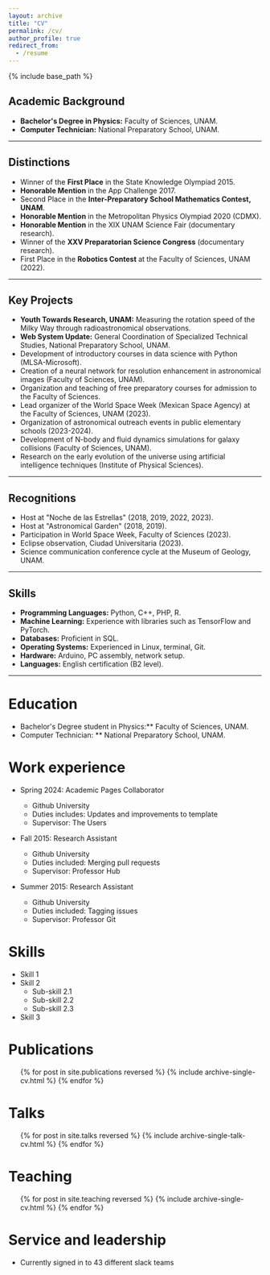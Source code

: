 ```yaml
---
layout: archive
title: "CV"
permalink: /cv/
author_profile: true
redirect_from:
  - /resume
---
```


{% include base_path %}

## Academic Background
- **Bachelor's Degree in Physics:** Faculty of Sciences, UNAM.
- **Computer Technician:** National Preparatory School, UNAM.

---

## Distinctions
- Winner of the **First Place** in the State Knowledge Olympiad 2015.
- **Honorable Mention** in the App Challenge 2017.
- Second Place in the **Inter-Preparatory School Mathematics Contest, UNAM**.
- **Honorable Mention** in the Metropolitan Physics Olympiad 2020 (CDMX).
- **Honorable Mention** in the XIX UNAM Science Fair (documentary research).
- Winner of the **XXV Preparatorian Science Congress** (documentary research).
- First Place in the **Robotics Contest** at the Faculty of Sciences, UNAM (2022).

---

## Key Projects
- **Youth Towards Research, UNAM:** Measuring the rotation speed of the Milky Way through radioastronomical observations.
- **Web System Update:** General Coordination of Specialized Technical Studies, National Preparatory School, UNAM.
- Development of introductory courses in data science with Python (MLSA-Microsoft).
- Creation of a neural network for resolution enhancement in astronomical images (Faculty of Sciences, UNAM).
- Organization and teaching of free preparatory courses for admission to the Faculty of Sciences.
- Lead organizer of the World Space Week (Mexican Space Agency) at the Faculty of Sciences, UNAM (2023).
- Organization of astronomical outreach events in public elementary schools (2023-2024).
- Development of N-body and fluid dynamics simulations for galaxy collisions (Faculty of Sciences, UNAM).
- Research on the early evolution of the universe using artificial intelligence techniques (Institute of Physical Sciences).

---

## Recognitions
- Host at "Noche de las Estrellas" (2018, 2019, 2022, 2023).
- Host at "Astronomical Garden" (2018, 2019).
- Participation in World Space Week, Faculty of Sciences (2023).
- Eclipse observation, Ciudad Universitaria (2023).
- Science communication conference cycle at the Museum of Geology, UNAM.

---

## Skills
- **Programming Languages:** Python, C++, PHP, R.
- **Machine Learning:** Experience with libraries such as TensorFlow and PyTorch.
- **Databases:** Proficient in SQL.
- **Operating Systems:** Experienced in Linux, terminal, Git.
- **Hardware:** Arduino, PC assembly, network setup.
- **Languages:** English certification (B2 level).

---


Education
======
* Bachelor's Degree student in Physics:** Faculty of Sciences, UNAM.
* Computer Technician: ** National Preparatory School, UNAM.

Work experience
======
* Spring 2024: Academic Pages Collaborator
  * Github University
  * Duties includes: Updates and improvements to template
  * Supervisor: The Users

* Fall 2015: Research Assistant
  * Github University
  * Duties included: Merging pull requests
  * Supervisor: Professor Hub

* Summer 2015: Research Assistant
  * Github University
  * Duties included: Tagging issues
  * Supervisor: Professor Git
  
Skills
======
* Skill 1
* Skill 2
  * Sub-skill 2.1
  * Sub-skill 2.2
  * Sub-skill 2.3
* Skill 3

Publications
======
  <ul>{% for post in site.publications reversed %}
    {% include archive-single-cv.html %}
  {% endfor %}</ul>
  
Talks
======
  <ul>{% for post in site.talks reversed %}
    {% include archive-single-talk-cv.html  %}
  {% endfor %}</ul>
  
Teaching
======
  <ul>{% for post in site.teaching reversed %}
    {% include archive-single-cv.html %}
  {% endfor %}</ul>
  
Service and leadership
======
* Currently signed in to 43 different slack teams

